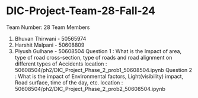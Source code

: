 # DIC-Project-Team-28-Fall-24
Team Number: 28
Team Members
1. Bhuvan Thirwani - 50565974
2. Harshit Malpani - 50608809
3. Piyush Gulhane  - 50608504
  Question 1 : What is the Impact of area, type of road cross-section, type of roads and road alignment on different types of Accidents
  location : 50608504/ph2/DIC_Project_Phase_2_prob1_50608504.ipynb
  Question 2 : What is the impact of Environmental factors, Light(visibility) impact, Road surface, time of the day, etc.
  location : 50608504/ph2/DIC_Project_Phase_2_prob2_50608504.ipynb
